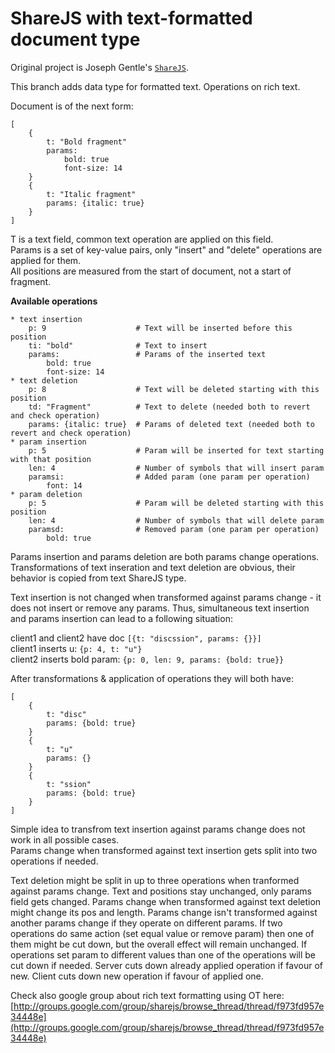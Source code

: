 ShareJS with text-formatted document type
=======

Original project is Joseph Gentle's [`ShareJS`](https://github.com/josephg/ShareJS).

This branch adds data type for formatted text. Operations on rich text.

Document is of the next form:

    [
        {
            t: "Bold fragment"
            params:
                bold: true
                font-size: 14
        }
        {
            t: "Italic fragment"
            params: {italic: true}
        }
    ]

T is a text field, common text operation are applied on this field.  
Params is a set of key-value pairs, only "insert" and "delete" operations are applied for them.  
All positions are measured from the start of document, not a start of fragment.

__Available operations__

    * text insertion
        p: 9                    # Text will be inserted before this position
        ti: "bold"              # Text to insert
        params:                 # Params of the inserted text
            bold: true
            font-size: 14
    * text deletion
        p: 8                    # Text will be deleted starting with this position
        td: "Fragment"          # Text to delete (needed both to revert and check operation)
        params: {italic: true}  # Params of deleted text (needed both to revert and check operation)
    * param insertion
        p: 5                    # Param will be inserted for text starting with that position
        len: 4                  # Number of symbols that will insert param
        paramsi:                # Added param (one param per operation)
            font: 14
    * param deletion
        p: 5                    # Param will be deleted starting with this position
        len: 4                  # Number of symbols that will delete param
        paramsd:                # Removed param (one param per operation)
            bold: true

Params insertion and params deletion are both params change operations.  
Transformations of text inseration and text deletion are obvious, their behavior
is copied from text ShareJS type.  

Text insertion is not changed when transformed against params change - it does
not insert or remove any params. Thus, simultaneous text insertion and params
insertion can lead to a following situation:

client1 and client2 have doc `[{t: "discssion", params: {}}]`  
client1 inserts u: `{p: 4, t: "u"}`  
client2 inserts bold param: `{p: 0, len: 9, params: {bold: true}}`  

After transformations & application of operations they will both have:  
    
    [
        {
            t: "disc"
            params: {bold: true}
        }
        {
            t: "u"
            params: {}
        }
        {
            t: "ssion"
            params: {bold: true}
        }
    ]
    
Simple idea to transfrom text insertion against params change does not work in all
possible cases.  
Params change when transformed against text insertion gets split into two operations
if needed.  

Text deletion might be split in up to three operations when tranformed against params
change. Text and positions stay unchanged, only params field gets changed.
Params change when transformed against text deletion might change its pos and length.
Params change isn't transformed against another params change if they operate on
different params. If two operations do same action (set equal value or remove param)
then one of them might be cut down, but the overall effect will remain unchanged.
If operations set param to different values than one of the operations will be cut
down if needed. Server cuts down already applied operation if favour of new. Client
cuts down new operation if favour of applied one.

Check also google group about rich text formatting using OT here: [http://groups.google.com/group/sharejs/browse_thread/thread/f973fd957e34448e](http://groups.google.com/group/sharejs/browse_thread/thread/f973fd957e34448e)